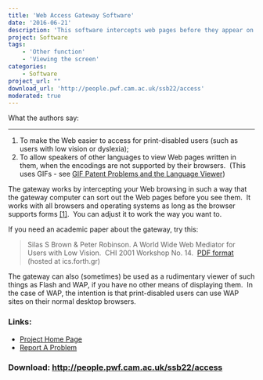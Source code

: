 ```yaml
---
title: 'Web Access Gateway Software'
date: '2016-06-21'
description: 'This software intercepts web pages before they appear on your screen, making them easier to see if you are visually impaired.'
project: Software
tags:
    - 'Other function'
    - 'Viewing the screen'
categories:
    - Software
project_url: ""
download_url: 'http://people.pwf.cam.ac.uk/ssb22/access'
moderated: true
---
```

What the authors say:  

------------------------

1. To make the Web easier to access for print-disabled users (such as users with low vision or dyslexia);
2. To allow speakers of other languages to view Web pages written in them, when the encodings are not supported by their browsers.  (This uses GIFs - see <a href="">GIF Patent Problems and the Language Viewer</a>)

The gateway works by intercepting your Web browsing in such a way that the gateway computer can sort out the Web pages before you see them.  It works with all browsers and operating systems as long as the browser supports forms <a footnote2="" name=""></a><a href="">[1]</a>.  You can adjust it to work the way you want to.

If you need an academic paper about the gateway, try this:

> Silas S Brown & Peter Robinson. A World Wide Web Mediator for Users with Low Vision.  CHI 2001 Workshop No. 14.  <a href="">PDF format</a> (hosted at ics.forth.gr)

 The gateway can also (sometimes) be used as a rudimentary viewer of such things as Flash and WAP, if you have no other means of displaying them.  In the case of WAP, the intention is that print-disabled users can use WAP sites on their normal desktop browsers.

### Links:
- <a href="http://people.pwf.cam.ac.uk/ssb22/access">Project Home Page</a>
- <a href="http://www.cus.cam.ac.uk/~ssb22/bugs.htm">Report A Problem</a>

### Download: http://people.pwf.cam.ac.uk/ssb22/access 